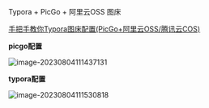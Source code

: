 Typora + PicGo + 阿里云OSS 图床


[手把手教你Typora图床配置(PicGo+阿里云OSS/腾讯云COS)](https://blog.csdn.net/qq_51808107/article/details/124044961)

**picgo配置**

![image-20230804111437131](https://zwx-pic.oss-cn-beijing.aliyuncs.com/img/image-20230804111437131.png)


**typora配置**

![image-20230804111530818](https://zwx-pic.oss-cn-beijing.aliyuncs.com/img/image-20230804111530818.png)